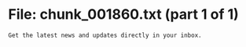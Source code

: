 ﻿# File: chunk_001860.txt (part 1 of 1)
```
Get the latest news and updates directly in your inbox.
```


